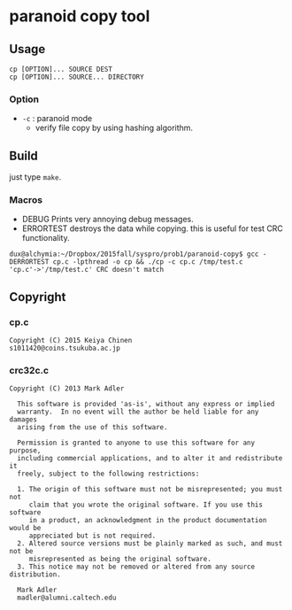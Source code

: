 paranoid copy tool
==================
## Usage
```
cp [OPTION]... SOURCE DEST
cp [OPTION]... SOURCE... DIRECTORY
```
### Option
* `-c` : paranoid mode
  * verify file copy by using hashing algorithm.

## Build
just type `make`.
### Macros
* DEBUG
Prints very annoying debug messages.
* ERRORTEST
destroys the data while copying. this is useful for test CRC functionality.
```
dux@alchymia:~/Dropbox/2015fall/syspro/prob1/paranoid-copy$ gcc -DERRORTEST cp.c -lpthread -o cp && ./cp -c cp.c /tmp/test.c
'cp.c'->'/tmp/test.c' CRC doesn't match
```

## Copyright
### cp.c
```
Copyright (C) 2015 Keiya Chinen
s1011420@coins.tsukuba.ac.jp
```
### crc32c.c 
```
Copyright (C) 2013 Mark Adler

  This software is provided 'as-is', without any express or implied
  warranty.  In no event will the author be held liable for any damages
  arising from the use of this software.

  Permission is granted to anyone to use this software for any purpose,
  including commercial applications, and to alter it and redistribute it
  freely, subject to the following restrictions:

  1. The origin of this software must not be misrepresented; you must not
     claim that you wrote the original software. If you use this software
     in a product, an acknowledgment in the product documentation would be
     appreciated but is not required.
  2. Altered source versions must be plainly marked as such, and must not be
     misrepresented as being the original software.
  3. This notice may not be removed or altered from any source distribution.

  Mark Adler
  madler@alumni.caltech.edu
```
